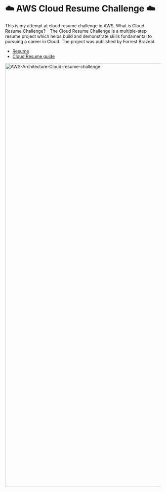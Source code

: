 
# ☁️ AWS Cloud Resume Challenge ☁️

This is my attempt at cloud resume challenge in AWS. What is Cloud Resume Challenge? - The Cloud Resume Challenge is a multiple-step resume project which helps build and demonstrate skills fundamental to pursuing a career in Cloud. The project was published by Forrest Brazeal.

- [Resume](https://www.devopsbybryan.com) 
- [Cloud Resume guide ](https://cloudresumechallenge.dev/docs/the-challenge/aws/)

<img width="1368" alt="AWS-Architecture-Cloud-resume-challenge" src="https://github.com/Pedraza57/Cloud_Resume/assets/104877879/0a7f48b0-98b8-43fc-8ac7-8e346bf34963">
